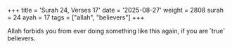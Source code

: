 +++
title = 'Surah 24, Verses 17'
date = '2025-08-27'
weight = 2808
surah = 24
ayah = 17
tags = ["allah", "believers"]
+++

Allah forbids you from ever doing something like this again, if you are ˹true˺ believers.